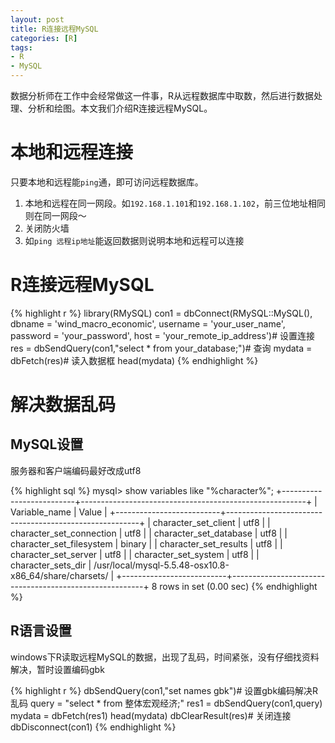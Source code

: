 ```yaml
---
layout: post
title: R连接远程MySQL
categories: [R]
tags:
- R
- MySQL
---
```

数据分析师在工作中会经常做这一件事，R从远程数据库中取数，然后进行数据处理、分析和绘图。本文我们介绍R连接远程MySQL。

# 本地和远程连接

只要本地和远程能`ping`通，即可访问远程数据库。

1. 本地和远程在同一网段。如`192.168.1.101`和`192.168.1.102`，前三位地址相同则在同一网段～
2. 关闭防火墙
3. 如`ping 远程ip地址`能返回数据则说明本地和远程可以连接

# R连接远程MySQL

{% highlight r %}
library(RMySQL)
con1 = dbConnect(RMySQL::MySQL(),
dbname = 'wind_macro_economic',
username = 'your_user_name',
password = 'your_password',
host = 'your_remote_ip_address')# 设置连接
res = dbSendQuery(con1,"select * from your_database;")# 查询
mydata = dbFetch(res)# 读入数据框
head(mydata)
{% endhighlight %}

# 解决数据乱码

## MySQL设置

服务器和客户端编码最好改成utf8

{% highlight sql %}
mysql> show variables like "%character%";
+--------------------------+--------------------------------------------------------+
| Variable_name            | Value                                                  |
+--------------------------+--------------------------------------------------------+
| character_set_client     | utf8                                                   |
| character_set_connection | utf8                                                   |
| character_set_database   | utf8                                                   |
| character_set_filesystem | binary                                                 |
| character_set_results    | utf8                                                   |
| character_set_server     | utf8                                                   |
| character_set_system     | utf8                                                   |
| character_sets_dir       | /usr/local/mysql-5.5.48-osx10.8-x86_64/share/charsets/ |
+--------------------------+--------------------------------------------------------+
8 rows in set (0.00 sec)
{% endhighlight %}

## R语言设置

windows下R读取远程MySQL的数据，出现了乱码，时间紧张，没有仔细找资料解决，暂时设置编码gbk

{% highlight r %}
dbSendQuery(con1,"set names gbk")# 设置gbk编码解决R乱码
query = "select * from 整体宏观经济;"
res1 = dbSendQuery(con1,query)
mydata = dbFetch(res1)
head(mydata)
dbClearResult(res)# 关闭连接
dbDisconnect(con1)
{% endhighlight %}
